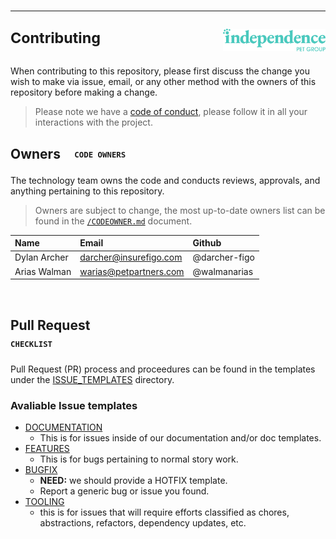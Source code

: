 # <hr /> <sup>Contributing</sup> <img align="right" alt="IPG" src="../img/logo.large.svg" width="164" valign="middle" />

When contributing to this repository, please first discuss the change you wish to make via issue, email, or any other method with the owners of this repository before making a change.

> Please note we have a [code of conduct](./CODE_OF_CONDUCT.md), please follow it in all your interactions with the project.

## Owners &nbsp; <code><sub><sup> CODE OWNERS </sup></sub></code>

The technology team owns the code and conducts reviews, approvals, and anything pertaining to this repository.

> Owners are subject to change, the most up-to-date owners list can be found in the [`/CODEOWNER.md`](/CODEOWNER.md) document.

| Name          | Email                    | Github             |
| :------------ | :----------------------- | :----------------- |
| Dylan Archer  | darcher@insurefigo.com   | @darcher-figo      |
| Arias Walman  | warias@petpartners.com   | @walmanarias       |

<br /><tr><td colspan="6">

## Pull Request &nbsp; <code><sub><sup> CHECKLIST </sup></sub></code>

Pull Request (PR) process and proceedures can be found in the templates under the [ISSUE_TEMPLATES](./ISSUE_TEMPLATES) directory.

### Avaliable Issue templates

- [DOCUMENTATION](./ISSUE_TEMPLATES/DOCUMENTATION.yml)
    - This is for issues inside of our documentation and/or doc templates. 
- [FEATURES](./ISSUE_TEMPLATES/FEATURE.yml)
    - This is for bugs pertaining to normal story work. 
- [BUGFIX](./ISSUE_TEMPLATES/BUGFIX.yml)
    - **NEED:** we should provide a HOTFIX template.
    - Report a generic bug or issue you found.
- [TOOLING](./ISSUE_TEMPLATES/TOOLING.yml)
    - this is for issues that will require efforts classified as chores, abstractions, refactors, dependency updates, etc.


<br /></tr></table>